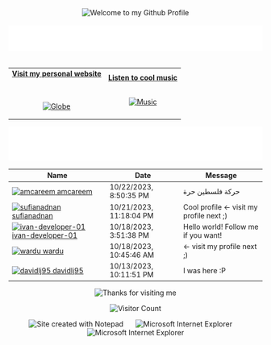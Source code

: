 <!-- "Hero" Header -->
<div align="center">
  <img src="https://github.com/BrunnerLivio/brunnerlivio/blob/master/images/welcome.png?raw=true" style="max-width: 100%;" alt="Welcome to my Github Profile" />
  <br />
  <br />
  <img height="50" alt="My Name is Livio and I like Node.js" src="images/personal_note.svg" />
  <br />
  <br />

</div>

<!-- Social -->
<table width="100%" align="center">
<tr>
<td align="center">
<a href="https://brunnerliv.io">
<strong>Visit my personal website </strong>
<br />
<br />
<br />

<p>

<img alt="Globe" height="80" src="images/globe.gif">
</a>
</p>

</td>


<td align="center">
<a href="https://www.youtube.com/watch?v=3YxaaGgTQYM&ab_channel=EvanescenceVEVO">
<strong>Listen to cool music</strong>
<br />
<br />


<p>
<img height="100" alt="Music" src="images/music.gif"> 
</a>
</p>

</td>
</tr>
</table>

<div align="center">
<a href="https://github.com/BrunnerLivio/brunnerlivio/issues/62#issuecomment-new"><img src="images/guestbook.svg"></a> 
</div>

<!-- Guestbook -->
| Name | Date | Message |
|---|---|---|
| <a href="https://github.com/amcareem"><img width="24" src="https://avatars.githubusercontent.com/u/68745704?s=24&u=619062539513590f1450e6b6b3290cbb3c7609d7&v=4" alt="amcareem" /> amcareem</a> |10/22/2023, 8:50:35 PM|حركة فلسطين حرة|
| <a href="https://github.com/sufianadnan"><img width="24" src="https://avatars.githubusercontent.com/u/77904242?s=24&u=45e040c0d7b781e1916a607ab1bd1eb75f56d5c4&v=4" alt="sufianadnan" /> sufianadnan</a> |10/21/2023, 11:18:04 PM|Cool profile <- visit my profile next ;)|
| <a href="https://github.com/ivan-developer-01"><img width="24" src="https://avatars.githubusercontent.com/u/127977316?s=24&u=e9ff2be52397f1ed4988de272afe4280c9770c42&v=4" alt="ivan-developer-01" /> ivan-developer-01</a> |10/18/2023, 3:51:38 PM|Hello world! Follow me if you want!|
| <a href="https://github.com/wardu"><img width="24" src="https://avatars.githubusercontent.com/u/28829008?s=24&u=2361ae9d8d2c5a69074870fcf4ffc7cac6c7516e&v=4" alt="wardu" /> wardu</a> |10/18/2023, 10:45:46 AM|<- visit my profile next ;)|
| <a href="https://github.com/davidlj95"><img width="24" src="https://avatars.githubusercontent.com/u/8050648?s=24&u=a4325f7cd0d1ada4bcb6cc5f3f6b0c16e04ce53a&v=4" alt="davidlj95" /> davidlj95</a> |10/13/2023, 10:11:51 PM|I was here :P|
<!-- /Guestbook -->

<!-- Footer -->

<div align="center">

<img height="120" alt="Thanks for visiting me" width="100%" src="https://raw.githubusercontent.com/BrunnerLivio/brunnerlivio/master/images/marquee.svg" />
<br />

![Visitor Count](https://profile-counter.glitch.me/brunnerlivio/count.svg)


<img src="https://raw.githubusercontent.com/BrunnerLivio/brunnerlivio/master/images/notepad.gif" alt="Site created with Notepad" height="30" />
<!-- "margin-right: whatever;" -->
<span>&nbsp;&nbsp;&nbsp;&nbsp;</span>  
<img src="https://raw.githubusercontent.com/BrunnerLivio/brunnerlivio/master/images/ie_logo.gif" alt="Microsoft Internet Explorer" />
<span>&nbsp;&nbsp;&nbsp;&nbsp;</span>  
<img src="https://raw.githubusercontent.com/BrunnerLivio/brunnerlivio/master/images/noframes.gif" alt="Microsoft Internet Explorer" />

</div>
